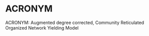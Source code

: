 # ACRONYM
ACRONYM: Augmented degree corrected, Community Reticulated Organized Network Yielding Model
